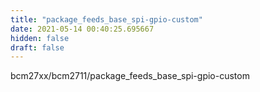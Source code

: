 ```yaml
---
title: "package_feeds_base_spi-gpio-custom"
date: 2021-05-14 00:40:25.695667
hidden: false
draft: false
---
```


bcm27xx/bcm2711/package_feeds_base_spi-gpio-custom


